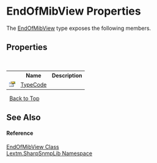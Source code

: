 # EndOfMibView Properties
 

The <a href="T_Lextm_SharpSnmpLib_EndOfMibView">EndOfMibView</a> type exposes the following members.


## Properties
&nbsp;<table><tr><th></th><th>Name</th><th>Description</th></tr><tr><td>![Public property](media/pubproperty.gif "Public property")</td><td><a href="P_Lextm_SharpSnmpLib_EndOfMibView_TypeCode">TypeCode</a></td><td /></tr></table>&nbsp;
<a href="#endofmibview-properties">Back to Top</a>

## See Also


#### Reference
<a href="T_Lextm_SharpSnmpLib_EndOfMibView">EndOfMibView Class</a><br /><a href="N_Lextm_SharpSnmpLib">Lextm.SharpSnmpLib Namespace</a><br />